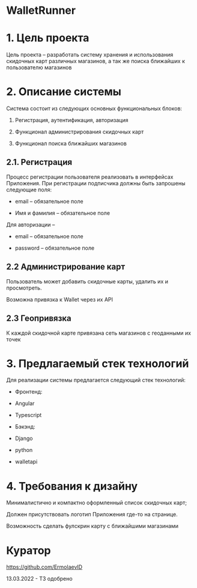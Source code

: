 # WalletRunner
# 1. Цель проекта

Цель проекта – разработать систему хранения и использования скидочных карт различных магазинов, а так же поиска ближайших к пользователю магазинов

# 2. Описание системы

Система состоит из следующих основных функциональных блоков:

1. Регистрация, аутентификация, авторизация

2. Функционал администрирования скидочных карт

3. Функционал поиска ближайших магазинов

## 2.1. Регистрация

Процесс регистрации пользователя реализовать в интерфейсах Приложения. При регистрации подписчика должны быть запрошены следующие поля:

* email – обязательное поле

* Имя и фамилия – обязательное поле

Для авторизации –

* email – обязательное поле

* password – обязательное поле

## 2.2 Администрирование карт

Пользователь может добавить скидочные карты, удалить их и просмотреть.

Возможна привязка к Wallet через их API

## 2.3 Геопривязка

К каждой скидочной карте привязана сеть магазинов с геоданными их точек

# 3. Предлагаемый стек технологий

Для реализации системы предлагается следующий стек технологий:

* Фронтенд:

- Angular

- Typescript

* Бэкэнд:

- Django

- python

- walletapi

# 4. Требования к дизайну

Минималистично и компактно оформленный список скидочных карт;

Должен присутствовать логотип Приложения где-то на странице.

Возможность сделать фулскрин карту с ближайшими магазинами

# Куратор
https://github.com/ErmolaevID

13.03.2022 - ТЗ одобрено
